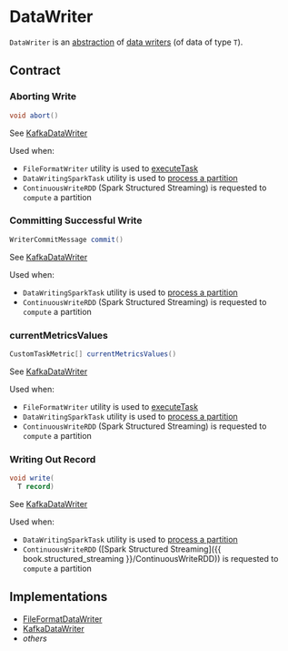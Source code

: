 # DataWriter

`DataWriter` is an [abstraction](#contract) of [data writers](#implementations) (of data of type `T`).

## Contract

### <span id="abort"> Aborting Write

```java
void abort()
```

See [KafkaDataWriter](../kafka/KafkaDataWriter.md#abort)

Used when:

* `FileFormatWriter` utility is used to [executeTask](../datasources/FileFormatWriter.md#executeTask)
* `DataWritingSparkTask` utility is used to [process a partition](../datasources/DataWritingSparkTask.md#run)
* `ContinuousWriteRDD` (Spark Structured Streaming) is requested to `compute` a partition

### <span id="commit"> Committing Successful Write

```java
WriterCommitMessage commit()
```

See [KafkaDataWriter](../kafka/KafkaDataWriter.md#commit)

Used when:

* `DataWritingSparkTask` utility is used to [process a partition](../datasources/DataWritingSparkTask.md#run)
* `ContinuousWriteRDD` (Spark Structured Streaming) is requested to `compute` a partition

### <span id="currentMetricsValues"> currentMetricsValues

```java
CustomTaskMetric[] currentMetricsValues()
```

See [KafkaDataWriter](../kafka/KafkaDataWriter.md#currentMetricsValues)

Used when:

* `FileFormatWriter` utility is used to [executeTask](../datasources/FileFormatWriter.md#executeTask)
* `DataWritingSparkTask` utility is used to [process a partition](../datasources/DataWritingSparkTask.md#run)
* `ContinuousWriteRDD` (Spark Structured Streaming) is requested to `compute` a partition

### <span id="write"> Writing Out Record

```java
void write(
  T record)
```

See [KafkaDataWriter](../kafka/KafkaDataWriter.md#write)

Used when:

* `DataWritingSparkTask` utility is used to [process a partition](../datasources/DataWritingSparkTask.md#run)
* `ContinuousWriteRDD` ([Spark Structured Streaming]({{ book.structured_streaming }}/ContinuousWriteRDD)) is requested to `compute` a partition

## Implementations

* [FileFormatDataWriter](../datasources/FileFormatDataWriter.md)
* [KafkaDataWriter](../kafka/KafkaDataWriter.md)
* _others_
